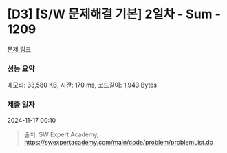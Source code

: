 # [D3] [S/W 문제해결 기본] 2일차 - Sum - 1209 

[문제 링크](https://swexpertacademy.com/main/code/problem/problemDetail.do?contestProbId=AV13_BWKACUCFAYh) 

### 성능 요약

메모리: 33,580 KB, 시간: 170 ms, 코드길이: 1,943 Bytes

### 제출 일자

2024-11-17 00:10



> 출처: SW Expert Academy, https://swexpertacademy.com/main/code/problem/problemList.do